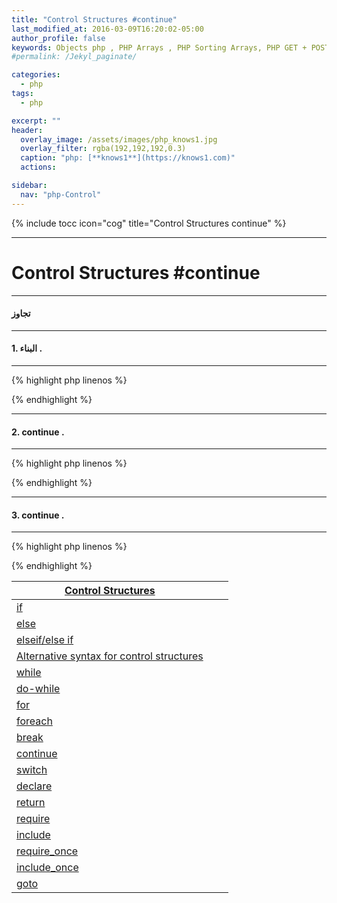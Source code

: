 ```yaml
---
title: "Control Structures #continue"
last_modified_at: 2016-03-09T16:20:02-05:00
author_profile: false
keywords: Objects php , PHP Arrays , PHP Sorting Arrays, PHP GET + POST + REQUEST,  Control Structures if , Control Structures else  endif , (while),  endwhile, , ,for, endfor, ,foreach, endforeach, switch, endswitch ,
#permalink: /Jekyl_paginate/

categories:
  - php
tags:
  - php

excerpt: ""
header:
  overlay_image: /assets/images/php_knows1.jpg
  overlay_filter: rgba(192,192,192,0.3)
  caption: "php: [**knows1**](https://knows1.com)"
  actions:

sidebar:
  nav: "php-Control"
---
```

{% include tocc icon="cog" title="Control Structures continue" %}

***************************************
# Control Structures #continue
***************************************
#### تجاوز
***************************************
#### 1. البناء .
***************************************
{% highlight php linenos %}

<?php
----ok
-----no
-----ok
-----ok
-----no
----ok
------ok

?>
{% endhighlight %}
***************************************
#### 2. continue .
***************************************
{% highlight php linenos %}
<?php
$i = 0;

while ($i <= 10)
{ ++$i;
    if ($i == 1)
    {
        continue; //  توقف و تابع
    }
    if ($i == 5)
    {
        break; // توقف
    }
    echo $i . "/n";
}
?>

{% endhighlight %}
***************************************
#### 3. continue .
***************************************
{% highlight php linenos %}
<?php
for ($a = 0; $a <= 11; ++$a) {
    if ($a == 2)
        continue;
  {
    if ($a == 4)
        continue;
    {
    if ($a == 6)
        continue;
      {
    if ($a == 8)
        continue;
        {
    if ($a == 10)
        continue;
    print "$a /n";
}}}}}
?>
{% endhighlight %}

| [Control Structures](https://fragen.knows1.com/php/php-Control-Structures/) | | |
| -------- | -------- | -------- |
| [if](https://fragen.knows1.com/php/php-Control-Structures-if/) | | | |
| [else](https://fragen.knows1.com/php/php-Control-Structures-else/) | | | |
| [elseif/else if](https://fragen.knows1.com/php/php-Control-Structures-elseif/) | | | |
| [Alternative syntax for control structures](https://fragen.knows1.com/php/php-Control-Structures-Alternative/) | | | |
| [while](https://fragen.knows1.com/php/php-Control-Structures-while/) | | | |
| [do-while](https://fragen.knows1.com/php/php-Control-Structures-do-while/) | | | |
| [for](https://fragen.knows1.com/php/php-Control-Structures-for/) | | | |
| [foreach](https://fragen.knows1.com/php/php-Control-Structures-foreach/) | | | |
| [break](https://fragen.knows1.com/php/php-Control-Structures-break/) | | | |
| [continue](https://fragen.knows1.com/php/php-Control-Structures-continue/) | | | |
| [switch](https://fragen.knows1.com/php/php-Control-Structures-switch/) | | | |
| [declare](https://fragen.knows1.com/php/php-Control-Structures-declare/) | | | |
| [return](https://fragen.knows1.com/php/php-Control-Structures-return/) |
| [require](https://fragen.knows1.com/php/Include-Require/) | | | |
| [include](https://fragen.knows1.com/php/Include-Require/) | | | |
| [require_once](https://fragen.knows1.com/php/Include-Require/) | | | |
| [include_once](https://fragen.knows1.com/php/Include-Require/) | | | |
| [goto](https://fragen.knows1.com/php/php-Control-Structures-goto/) | | | |

